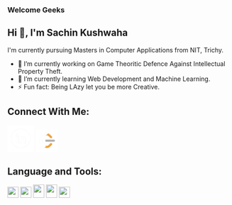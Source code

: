 ### Welcome Geeks
## Hi 👋, I'm Sachin Kushwaha
I'm currently pursuing Masters in Computer Applications from NIT, Trichy.
- 🔭 I’m currently working on Game Theoritic Defence Against Intellectual Property Theft.
- 🌱 I’m currently learning Web Development and Machine Learning.
- ⚡ Fun fact: Being LAzy let you be more Creative.

## Connect With Me:
[<img src="https://github.com/Sachin-Kushwaha1/CV/blob/main/linkedinwt.png" width="60" height="60">](https://www.linkedin.com/in/sachin-kumar-a7110a183/)
[<img src="https://github.com/Sachin-Kushwaha1/CV/blob/main/LeetCode.png" width="50" height="50">](https://leetcode.com/Sachin_Kushwaha/)

## Language and Tools:
[<img src="https://upload.wikimedia.org/wikipedia/commons/thumb/1/18/ISO_C%2B%2B_Logo.svg/180px-ISO_C%2B%2B_Logo.svg.png" width="25" height="25">](https://cplusplus.com/)
[<img src="https://docs.python.org/3/_static/py.svg" width="25" height="25">](https://www.python.org/)
[<img src="https://upload.wikimedia.org/wikipedia/commons/thumb/6/61/HTML5_logo_and_wordmark.svg/180px-HTML5_logo_and_wordmark.svg.png" width="25" height="30">](https://www.w3schools.com/html/default.asp)
[<img src="https://upload.wikimedia.org/wikipedia/commons/thumb/d/d5/CSS3_logo_and_wordmark.svg/180px-CSS3_logo_and_wordmark.svg.png" width="25" height="30">](https://www.w3schools.com/css/default.asp)
[<img src="https://upload.wikimedia.org/wikipedia/commons/6/6a/JavaScript-logo.png" width="25" height="25">](https://www.w3schools.com/js/default.asp)
